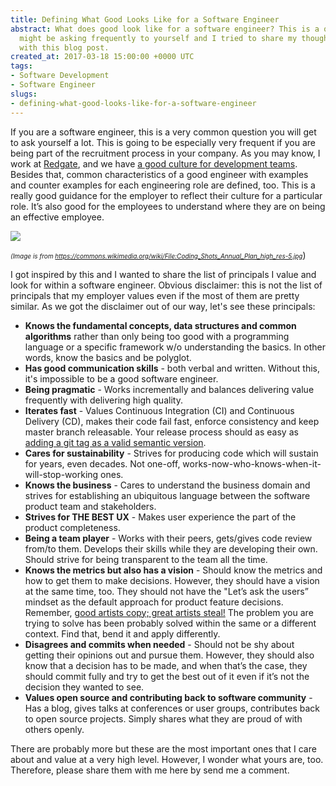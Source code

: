 ```yaml
---
title: Defining What Good Looks Like for a Software Engineer
abstract: What does good look like for a software engineer? This is a question you
  might be asking frequently to yourself and I tried to share my thoughts on the topic
  with this blog post.
created_at: 2017-03-18 15:00:00 +0000 UTC
tags:
- Software Development
- Software Engineer
slugs:
- defining-what-good-looks-like-for-a-software-engineer
---
```


<p>If you are a software engineer, this is a very common question you will get to ask yourself a lot. This is going to be especially very frequent if you are being part of the recruitment process in your company. As you may know, I work at <a href="https://www.red-gate.com/">Redgate</a>, and we have <a href="https://www.red-gate.com/blog/working/software-development-culture">a good culture for development teams</a>. Besides that, common characteristics of a good engineer with examples and counter examples for each engineering role are defined, too. This is a really good guidance for the employer to reflect their culture for a particular role. It’s also good for the employees to understand where they are on being an effective employee.  <p><img src="https://tugberkugurlu.blob.core.windows.net/bloggyimages/640px-Coding_Shots_Annual_Plan_high_res-5.jpg"> <p><em><font size="1">(Image is from </font></em><a title="https://commons.wikimedia.org/wiki/File:Coding_Shots_Annual_Plan_high_res-5.jpg" href="https://commons.wikimedia.org/wiki/File:Coding_Shots_Annual_Plan_high_res-5.jpg" target="_blank"><em><font size="1">https://commons.wikimedia.org/wiki/File:Coding_Shots_Annual_Plan_high_res-5.jpg</font></em></a>)</p> <p>I got inspired by this and I wanted to share the list of principals I value and look for within a software engineer. Obvious disclaimer: this is not the list of principals that my employer values even if the most of them are pretty similar. As we got the disclaimer out of our way, let's see these principals:  <ul> <li><b>Knows the fundamental concepts, data structures and common algorithms</b> rather than only being too good with a programming language or a specific framework w/o understanding the basics. In other words, know the basics and be polyglot.  <li><b>Has good communication skills</b> - both verbal and written. Without this, it's impossible to be a good software engineer.  <li><b>Being pragmatic</b> - Works incrementally and balances delivering value frequently with delivering high quality.  <li><b>Iterates fast</b> - Values Continuous Integration (CI) and Continuous Delivery (CD), makes their code fail fast, enforce consistency and keep master branch releasable. Your release process should as easy as <a href="http://www.tugberkugurlu.com/archive/versioning-software-builds-based-on-git-tags-and-semantic-versioning-semver">adding a git tag as a valid semantic version</a>.  <li><b>Cares for sustainability</b> - Strives for producing code which will sustain for years, even decades. Not one-off, works-now-who-knows-when-it-will-stop-working ones.  <li><b>Knows the business</b> - Cares to understand the business domain and strives for establishing an ubiquitous language between the software product team and stakeholders.  <li><b>Strives for THE BEST UX</b> - Makes user experience the part of the product completeness.  <li><b>Being a team player</b> - Works with their peers, gets/gives code review from/to them. Develops their skills while they are developing their own. Should strive for being transparent to the team all the time.  <li><b>Knows the metrics but also has a vision</b> - Should know the metrics and how to get them to make decisions. However, they should have a vision at the same time, too. They should not have the "Let’s ask the users” mindset as the default approach for product feature decisions. Remember, <a href="http://quoteinvestigator.com/2013/03/06/artists-steal/">good artists copy; great artists steal!</a> The problem you are trying to solve has been probably solved within the same or a different context. Find that, bend it and apply differently.  <li><b>Disagrees and commits when needed</b> - Should not be shy about getting their opinions out and pursue them. However, they should also know that a decision has to be made, and when that’s the case, they should commit fully and try to get the best out of it even if it’s not the decision they wanted to see.  <li><b>Values open source and contributing back to software community</b> - Has a blog, gives talks at conferences or user groups, contributes back to open source projects. Simply shares what they are proud of with others openly.</li></ul> <p>There are probably more but these are the most important ones that I care about and value at a very high level. However, I wonder what yours are, too. Therefore, please share them with me here by send me a comment.</p>  